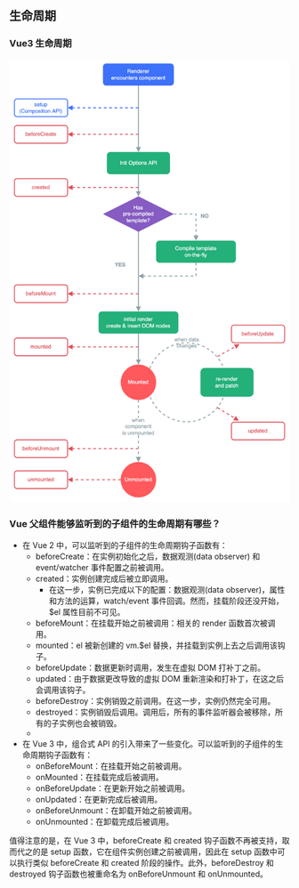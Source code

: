 ## 生命周期

### Vue3 生命周期

<img src="../public/assets/iamges/lifecycleVue.png"/>

### Vue 父组件能够监听到的子组件的生命周期有哪些？

- 在 Vue 2 中，可以监听到的子组件的生命周期钩子函数有：
  - beforeCreate：在实例初始化之后，数据观测(data observer) 和 event/watcher 事件配置之前被调用。
  - created：实例创建完成后被立即调用。
    - 在这一步，实例已完成以下的配置：数据观测(data observer)，属性和方法的运算，watch/event 事件回调。然而，挂载阶段还没开始，$el 属性目前不可见。
  - beforeMount：在挂载开始之前被调用：相关的 render 函数首次被调用。
  - mounted：el 被新创建的 vm.$el 替换，并挂载到实例上去之后调用该钩子。
  - beforeUpdate：数据更新时调用，发生在虚拟 DOM 打补丁之前。
  - updated：由于数据更改导致的虚拟 DOM 重新渲染和打补丁，在这之后会调用该钩子。
  - beforeDestroy：实例销毁之前调用。在这一步，实例仍然完全可用。
  - destroyed：实例销毁后调用。调用后，所有的事件监听器会被移除，所有的子实例也会被销毁。
  -
- 在 Vue 3 中，组合式 API 的引入带来了一些变化。可以监听到的子组件的生命周期钩子函数有：
  - onBeforeMount：在挂载开始之前被调用。
  - onMounted：在挂载完成后被调用。
  - onBeforeUpdate：在更新开始之前被调用。
  - onUpdated：在更新完成后被调用。
  - onBeforeUnmount：在卸载开始之前被调用。
  - onUnmounted：在卸载完成后被调用。

值得注意的是，在 Vue 3 中，beforeCreate 和 created 钩子函数不再被支持，取而代之的是 setup 函数，它在组件实例创建之前被调用，因此在 setup 函数中可以执行类似 beforeCreate 和 created 阶段的操作。此外，beforeDestroy 和 destroyed 钩子函数也被重命名为 onBeforeUnmount 和 onUnmounted。
